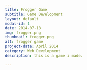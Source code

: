 ```yaml
---
title: Frogger Game
subtitle: Game Development
layout: default
modal-id: 1
date: 2014-07-18
img: frogger.png
thumbnail: frogger.png
alt: frogger game
project-date: April 2014
category: Web Development
description: this is a game i made.

---
```

